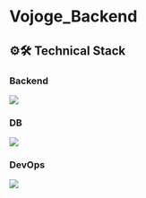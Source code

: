 # Vojoge_Backend

## ⚙️🛠️ Technical Stack

### Backend
<img src="https://skillicons.dev/icons?i=java,spring,hibernate,gradle,postman& perline="/>


### DB
<img src="https://skillicons.dev/icons?i=redis,mysql& perline="/>


### DevOps
<img src="https://skillicons.dev/icons?i=docker,aws,rds,ec2,loadbalance,s3& perline="/>
